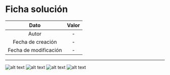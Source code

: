 # Ficha solución

| Dato | Valor | 
| :-------------------: | :---------------------: |
| Autor | - |
| Fecha de creación | - |
| Fecha de modificación | - |

---

![alt text](https://raw.githubusercontent.com/AleixMT/Problemas-Computadores/master/Soluciones/24/.fotos_enunciado_24/24-1.png)
![alt text](https://raw.githubusercontent.com/AleixMT/Problemas-Computadores/master/Soluciones/24/.fotos_enunciado_24/24-2.png)
![alt text](https://raw.githubusercontent.com/AleixMT/Problemas-Computadores/master/Soluciones/24/.fotos_enunciado_24/24-3.png)
![alt text](https://raw.githubusercontent.com/AleixMT/Problemas-Computadores/master/Soluciones/24/.fotos_enunciado_24/24-4.png)


